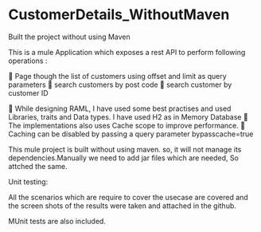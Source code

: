 # CustomerDetails_WithoutMaven
Built the project without using Maven

This is a mule Application which exposes a rest API to perform following operations :

	Page though the list of customers using offset and limit as query parameters 	search customers by post code 
	search customer by customer ID

	While designing RAML, I have used some best practises and used Libraries, traits and Data types. 
I have used H2 as in Memory Database 	The implementations also uses Cache scope to improve performance.
	Caching can be disabled by passing a query parameter bypasscache=true

This mule project is built without using maven. so, it will not manage its dependencies.Manually we need to add jar files 
which are needed, So attched the same.

Unit testing:

All the scenarios which are require to cover the usecase are covered and the screen shots of the results were taken and attached in the
github.


MUnit tests are also included.
